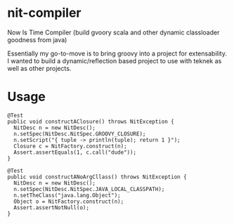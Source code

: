 nit-compiler
============

Now Is Time Compiler (build gvoory scala and other dynamic classloader goodness from java)

Essentially my go-to-move is to bring groovy into a project for extensability. I wanted to build
a dynamic/reflection based project to use with teknek as well as other projects.


Usage
=====

    @Test
    public void constructAClosure() throws NitException {
      NitDesc n = new NitDesc();
      n.setSpec(NitDesc.NitSpec.GROOVY_CLOSURE);
      n.setScript("{ tuple -> println(tuple); return 1 }");
      Closure c = NitFactory.construct(n);
      Assert.assertEquals(1, c.call("dude"));
    }
  
    @Test
    public void constructANoArgCllass() throws NitException {
      NitDesc n = new NitDesc();
      n.setSpec(NitDesc.NitSpec.JAVA_LOCAL_CLASSPATH);
      n.setTheClass("java.lang.Object");
      Object o = NitFactory.construct(n);
      Assert.assertNotNull(o);
    }
